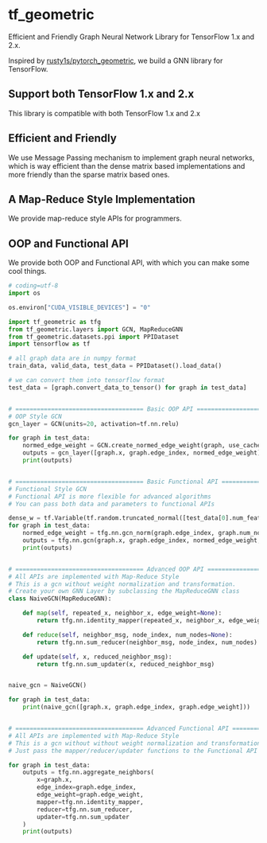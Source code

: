 # tf_geometric
Efficient and Friendly Graph Neural Network Library for TensorFlow 1.x and 2.x.

Inspired by [rusty1s/pytorch_geometric](https://github.com/rusty1s/pytorch_geometric), we build a GNN library for TensorFlow.

## Support both TensorFlow 1.x and 2.x
This library is compatible with both TensorFlow 1.x and 2.x


## Efficient and Friendly

We use Message Passing mechanism to implement graph neural networks, which is way efficient than the dense matrix based implementations and more friendly than the sparse matrix based ones.

## A Map-Reduce Style Implementation

We provide map-reduce style APIs for programmers.

## OOP and Functional API

We provide both OOP and Functional API, with which you can make some cool things.


```python
# coding=utf-8
import os

os.environ["CUDA_VISIBLE_DEVICES"] = "0"

import tf_geometric as tfg
from tf_geometric.layers import GCN, MapReduceGNN
from tf_geometric.datasets.ppi import PPIDataset
import tensorflow as tf

# all graph data are in numpy format
train_data, valid_data, test_data = PPIDataset().load_data()

# we can convert them into tensorflow format
test_data = [graph.convert_data_to_tensor() for graph in test_data]


# ==================================== Basic OOP API ====================================
# OOP Style GCN
gcn_layer = GCN(units=20, activation=tf.nn.relu)

for graph in test_data:
    normed_edge_weight = GCN.create_normed_edge_weight(graph, use_cache=True)
    outputs = gcn_layer([graph.x, graph.edge_index, normed_edge_weight])
    print(outputs)


# ==================================== Basic Functional API ====================================
# Functional Style GCN
# Functional API is more flexible for advanced algorithms
# You can pass both data and parameters to functional APIs

dense_w = tf.Variable(tf.random.truncated_normal([test_data[0].num_features, 20]))
for graph in test_data:
    normed_edge_weight = tfg.nn.gcn_norm(graph.edge_index, graph.num_nodes)
    outputs = tfg.nn.gcn(graph.x, graph.edge_index, normed_edge_weight, dense_w, activation=tf.nn.relu)
    print(outputs)


# ==================================== Advanced OOP API ====================================
# All APIs are implemented with Map-Reduce Style
# This is a gcn without weight normalization and transformation.
# Create your own GNN Layer by subclassing the MapReduceGNN class
class NaiveGCN(MapReduceGNN):

    def map(self, repeated_x, neighbor_x, edge_weight=None):
        return tfg.nn.identity_mapper(repeated_x, neighbor_x, edge_weight)

    def reduce(self, neighbor_msg, node_index, num_nodes=None):
        return tfg.nn.sum_reducer(neighbor_msg, node_index, num_nodes)

    def update(self, x, reduced_neighbor_msg):
        return tfg.nn.sum_updater(x, reduced_neighbor_msg)


naive_gcn = NaiveGCN()

for graph in test_data:
    print(naive_gcn([graph.x, graph.edge_index, graph.edge_weight]))


# ==================================== Advanced Functional API ====================================
# All APIs are implemented with Map-Reduce Style
# This is a gcn without without weight normalization and transformation
# Just pass the mapper/reducer/updater functions to the Functional API

for graph in test_data:
    outputs = tfg.nn.aggregate_neighbors(
        x=graph.x,
        edge_index=graph.edge_index,
        edge_weight=graph.edge_weight,
        mapper=tfg.nn.identity_mapper,
        reducer=tfg.nn.sum_reducer,
        updater=tfg.nn.sum_updater
    )
    print(outputs)

```